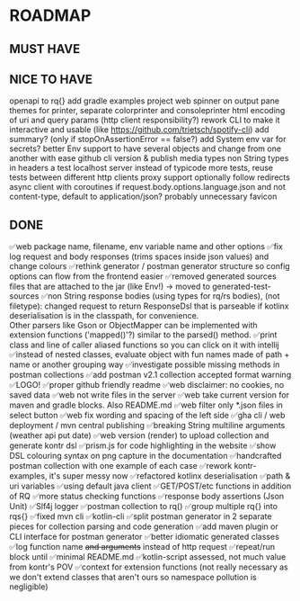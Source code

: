# ROADMAP

## MUST HAVE
## NICE TO HAVE
openapi to rq{}
add gradle examples project
web spinner on output pane
themes for printer, separate colorprinter and consoleprinter
html encoding of uri and query params (http client responsibility?)
rework CLI to make it interactive and usable (like https://github.com/trietsch/spotify-cli)
add summary? (only if stopOnAssertionError == false?)
add System env var for secrets?
better Env support to have several objects and change from one another with ease
github cli version & publish
media types
non String types in headers
a test localhost server instead of typicode
more tests, reuse tests between different http clients
proxy support
optionally follow redirects
async client with coroutines
if request.body.options.language.json and not content-type, default to application/json? probably unnecessary
favicon

## DONE
✅web package name, filename, env variable name and other options
✅fix log request and body responses (trims spaces inside json values) and change colours
✅rethink generator / postman generator structure so config options can flow from the frontend easier
✅removed generated sources files that are attached to the jar (like Env!) -> moved to generated-test-sources
✅non String response bodies (using types for rq/rs bodies), (not filetype): 
     changed request to return ResponseDsl that is parseable if kotlinx deserialisation is in the classpath, for convenience.  
     Other parsers like Gson or ObjectMapper can be implemented with extension functions ('mapped()'?) similar to the parsed() method.
✅print class and line of caller aliased functions so you can click on it with intellij
✅instead of nested classes, evaluate object with fun names made of path + name or another grouping way
✅investigate possible missing methods in postman collections
✅add postman v2.1 collection accepted format warning
✅LOGO!
✅proper github friendly readme
✅web disclaimer: no cookies, no saved data
✅web not write files in the server
✅web take current version for maven and gradle blocks. Also README.md
✅web filter only *.json files in select button
✅web fix wording and spacing of the left side
✅gha cli / web deployment / mvn central publishing
✅breaking String multiline arguments (weather api put date)
✅web version (render) to upload collection and generate kontr dsl
✅prism.js for code highlighting in the website
✅show DSL colouring syntax on png capture in the documentation
✅handcrafted postman collection with one example of each case
✅rework kontr-examples, it's super messy now 
✅refactored kotlinx deserialisation
✅path & uri variables
✅using default java client 
✅GET/POST/etc functions in addition of RQ 
✅more status checking functions 
✅response body assertions  (Json Unit)
✅Slf4j logger
✅postman collection to rq()
✅group multiple rq{} into rqs{}
✅fixed mvn cli
✅kotlin-cli
✅split postman generator in 2 separate pieces for collection parsing and code generation
✅add maven plugin or CLI interface for postman generator
✅better idiomatic generated classes
✅log function name ~~and arguments~~ instead of http request 
✅repeat/run block until
✅minimal README.md
✅kotlin-script assessed, not much value from kontr's POV
✅context for extension functions (not really necessary as we don't extend classes that aren't ours so namespace pollution is negligible)